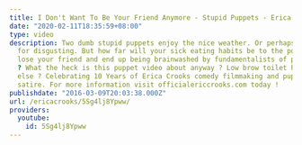 ```yaml
---
title: I Don't Want To Be Your Friend Anymore - Stupid Puppets - Erica Crooks
date: "2020-02-11T18:35:59+08:00"
type: video
description: Two dumb stupid puppets enjoy the nice weather. Or perhaps your hungry
  for disgusting. But how far will your sick eating habits be to the point where you
  lose your friend and end up being brainwashed by fundamentalists of pure hatred
  ? What the heck is this puppet video about anyway ? Low brow toilet humor, what
  else ? Celebrating 10 Years of Erica Crooks comedy filmmaking and puppet / cartoon
  satire. For more information visit officialericcrooks.com today !
publishdate: "2016-03-09T20:03:38.000Z"
url: /ericacrooks/5Sg4lj8Ypww/
providers:
  youtube:
    id: 5Sg4lj8Ypww
---
```

